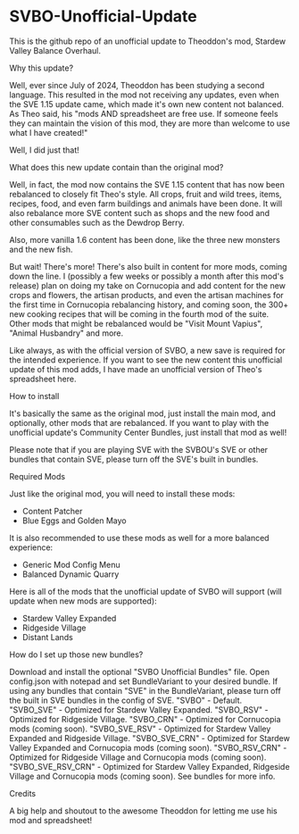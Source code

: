# SVBO-Unofficial-Update
This is the github repo of an unofficial update to Theoddon's mod, Stardew Valley Balance Overhaul.

Why this update?

Well, ever since July of 2024, Theoddon has been studying a second language. This resulted in the mod not receiving any updates, even when the SVE 1.15 update came, which made it's own new content not balanced. As Theo said, his "mods AND spreadsheet are free use. If someone feels they can maintain the vision of this mod, they are more than welcome to use what I have created!"

Well, I did just that!

What does this new update contain than the original mod?

Well, in fact, the mod now contains the SVE 1.15 content that has now been rebalanced to closely fit Theo's style. All crops, fruit and wild trees, items, recipes, food, and even farm buildings and animals have been done. It will also rebalance more SVE content such as shops and the new food and other consumables such as the Dewdrop Berry.

Also, more vanilla 1.6 content has been done, like the three new monsters and the new fish.

But wait! There's more! There's also built in content for more mods, coming down the line. I (possibly a few weeks or possibly a month after this mod's release) plan on doing my take on Cornucopia and add content for the new crops and flowers, the artisan products, and even the artisan machines for the first time in Cornucopia rebalancing history, and coming soon, the 300+ new cooking recipes that will be coming in the fourth mod of the suite. Other mods that might be rebalanced would be "Visit Mount Vapius", "Animal Husbandry" and more.

Like always, as with the official version of SVBO, a new save is required for the intended experience. If you want to see the new content this unofficial update of this mod adds, I have made an unofficial version of Theo's spreadsheet here.

How to install

It's basically the same as the original mod, just install the main mod, and optionally, other mods that are rebalanced. If you want to play with the unofficial update's Community Center Bundles, just install that mod as well!

Please note that if you are playing SVE with the SVBOU's SVE or other bundles that contain SVE, please turn off the SVE's built in bundles.

Required Mods

Just like the original mod, you will need to install these mods:
- Content Patcher
- Blue Eggs and Golden Mayo

It is also recommended to use these mods as well for a more balanced experience:
- Generic Mod Config Menu
- Balanced Dynamic Quarry

Here is all of the mods that the unofficial update of SVBO will support (will update when new mods are supported):
- Stardew Valley Expanded
- Ridgeside Village
- Distant Lands

How do I set up those new bundles?

Download and install the optional "SVBO Unofficial Bundles" file.
Open config.json with notepad and set BundleVariant to your desired bundle.
If using any bundles that contain "SVE" in the BundleVariant, please turn off the built in SVE bundles in the config of SVE.
"SVBO" - Default.
"SVBO_SVE" - Optimized for Stardew Valley Expanded.
"SVBO_RSV" - Optimized for Ridgeside Village.
"SVBO_CRN" - Optimized for Cornucopia mods (coming soon).
"SVBO_SVE_RSV" - Optimized for Stardew Valley Expanded and Ridgeside Village.
"SVBO_SVE_CRN" - Optimized for Stardew Valley Expanded and Cornucopia mods (coming soon).
"SVBO_RSV_CRN" - Optimized for Ridgeside Village and Cornucopia mods (coming soon).
"SVBO_SVE_RSV_CRN" - Optimized for Stardew Valley Expanded, Ridgeside Village and Cornucopia mods (coming soon).
See bundles ﻿for more info.

Credits

A big help and shoutout to the awesome Theoddon for letting me use his mod and spreadsheet!
